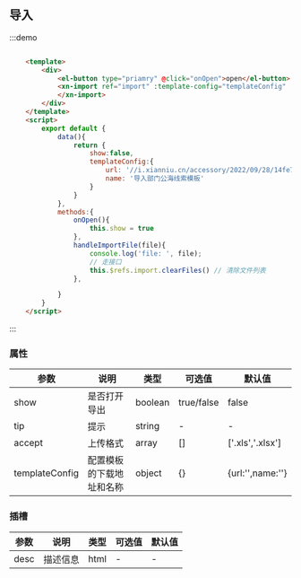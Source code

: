 ## 导入

:::demo

```html

    <template>
        <div>
            <el-button type="priamry" @click="onOpen">open</el-button>
            <xn-import ref="import" :template-config="templateConfig" :show.sync="show" @on-import="handleImportFile">
            </xn-import>
        </div>
    </template>
    <script>
        export default {
            data(){
                return {
                    show:false,
                    templateConfig:{
                        url: '//i.xianniu.cn/accessory/2022/09/28/14fe799e59e5423eb40a2e3749f97e10.xlsx',
                        name: '导入部门公海线索模板'
                    }
                }
            },
            methods:{
                onOpen(){
                    this.show = true
                },
                handleImportFile(file){
                    console.log('file: ', file);
                    // 走接口
                    this.$refs.import.clearFiles() // 清除文件列表
                },

            }
        }
    </script>

```

:::

### 属性
| 参数           | 说明                     | 类型    | 可选值     | 默认值           |
| -------------- | ------------------------ | ------- | ---------- | ---------------- |
| show           | 是否打开导出             | boolean | true/false | false            |
| tip            | 提示                     | string  | -          | -                |
| accept         | 上传格式                 | array   | []         | ['.xls','.xlsx'] |
| templateConfig | 配置模板的下载地址和名称 | object  | {}         | {url:'',name:''} |

### 插槽
| 参数 | 说明     | 类型 | 可选值 | 默认值 |
| ---- | -------- | ---- | ------ | ------ |
| desc | 描述信息 | html | -      | -      |
